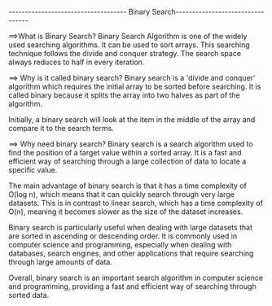 ------------------------------------ Binary Search---------------------------------

==>What is Binary Search?
Binary Search Algorithm is one of the widely used searching algorithms. It can be used to sort arrays. This searching technique follows the divide and conquer strategy. The search space always reduces to half in every iteration.

==> Why is it called binary search?
Binary search is a 'divide and conquer' algorithm which requires the initial array to be sorted before searching. It is called binary because it splits the array into two halves as part of the algorithm.

Initially, a binary search will look at the item in the middle of the array and compare it to the search terms.

==> Why need binary search?
Binary search is a search algorithm used to find the position of a target value within a sorted array. It is a fast and efficient way of searching through a large collection of data to locate a specific value.

The main advantage of binary search is that it has a time complexity of O(log n), which means that it can quickly search through very large datasets. This is in contrast to linear search, which has a time complexity of O(n), meaning it becomes slower as the size of the dataset increases.

Binary search is particularly useful when dealing with large datasets that are sorted in ascending or descending order. It is commonly used in computer science and programming, especially when dealing with databases, search engines, and other applications that require searching through large amounts of data.

Overall, binary search is an important search algorithm in computer science and programming, providing a fast and efficient way of searching through sorted data.

